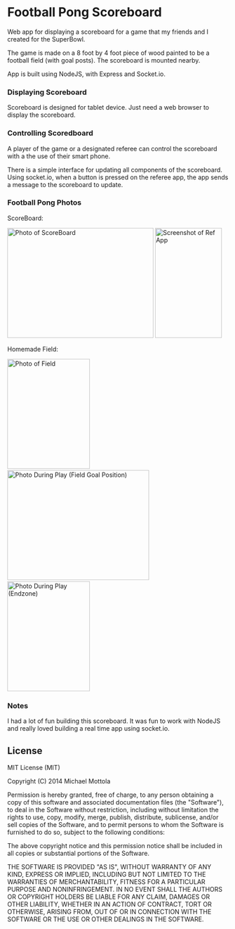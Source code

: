 # Football Pong Scoreboard

Web app for displaying a scoreboard for a game that my friends and I created for the SuperBowl.

The game is made on a 8 foot by 4 foot piece of wood painted to be a football field (with goal posts). The scoreboard is mounted nearby.

App is built using NodeJS, with Express and Socket.io. 

### Displaying Scoreboard

Scoreboard is designed for tablet device. Just need a web browser to display the scoreboard.

### Controlling Scoredboard

A player of the game or a designated referee can control the scoreboard with a the use of their smart phone.

There is a simple interface for updating all components of the scoreboard. Using socket.io, when a button is pressed on the referee app, the app sends a message to the scoreboard to update. 

### Football Pong Photos

ScoreBoard:

<img src="http://michaelencode.com/presentations/2014-02-18-socket-io/images/example/scoreboard.jpg" alt="Photo of ScoreBoard" width="333" height="250" />&nbsp;<img src="http://michaelencode.com/presentations/2014-02-18-socket-io/images/example/ref_app.png" alt="Screenshot of Ref App" width="152" height="250" />

Homemade Field:

<img src="http://michaelencode.com/presentations/2014-02-18-socket-io/images/example/full_field.jpg" alt="Photo of Field" width="188" height="250" />
&nbsp;<img src="http://michaelencode.com/presentations/2014-02-18-socket-io/images/example/field_goal_position.jpg" alt="Photo During Play (Field Goal Position)" width="323" height="250" />&nbsp; <img src="http://michaelencode.com/presentations/2014-02-18-socket-io/images/example/endzone.jpg" width="188" alt="Photo During Play (Endzone)" height="250" />


### Notes

I had a lot of fun building this scoreboard. It was fun to work with NodeJS and really loved building a real time app using socket.io. 

## License

MIT License (MIT)

Copyright (C) 2014 Michael Mottola

Permission is hereby granted, free of charge, to any person obtaining a copy
of this software and associated documentation files (the "Software"), to deal
in the Software without restriction, including without limitation the rights
to use, copy, modify, merge, publish, distribute, sublicense, and/or sell
copies of the Software, and to permit persons to whom the Software is
furnished to do so, subject to the following conditions:

The above copyright notice and this permission notice shall be included in
all copies or substantial portions of the Software.

THE SOFTWARE IS PROVIDED "AS IS", WITHOUT WARRANTY OF ANY KIND, EXPRESS OR
IMPLIED, INCLUDING BUT NOT LIMITED TO THE WARRANTIES OF MERCHANTABILITY,
FITNESS FOR A PARTICULAR PURPOSE AND NONINFRINGEMENT. IN NO EVENT SHALL THE
AUTHORS OR COPYRIGHT HOLDERS BE LIABLE FOR ANY CLAIM, DAMAGES OR OTHER
LIABILITY, WHETHER IN AN ACTION OF CONTRACT, TORT OR OTHERWISE, ARISING FROM,
OUT OF OR IN CONNECTION WITH THE SOFTWARE OR THE USE OR OTHER DEALINGS IN
THE SOFTWARE.
